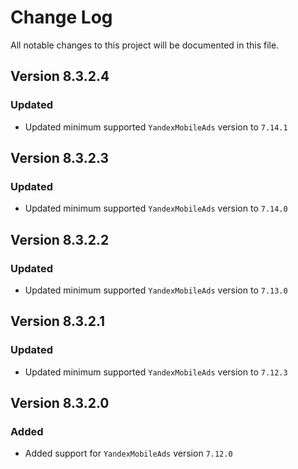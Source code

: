 # Change Log

All notable changes to this project will be documented in this file.

## Version 8.3.2.4

### Updated

- Updated minimum supported `YandexMobileAds` version to `7.14.1`

## Version 8.3.2.3

### Updated

- Updated minimum supported `YandexMobileAds` version to `7.14.0`

## Version 8.3.2.2

### Updated

- Updated minimum supported `YandexMobileAds` version to `7.13.0`

## Version 8.3.2.1

### Updated

- Updated minimum supported `YandexMobileAds` version to `7.12.3`

## Version 8.3.2.0

### Added

- Added support for `YandexMobileAds` version `7.12.0`
